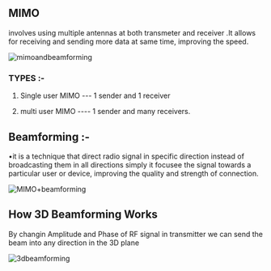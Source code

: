## MIMO 

involves using multiple antennas at both transmeter and receiver .It allows for receiving and sending more data at same time, improving the speed.

![mimoandbeamforming](https://github.com/user-attachments/assets/675a75af-249c-4b48-87ca-72029f99aaae)


### TYPES :- 
1. Single user MIMO --- 1 sender and 1 receiver

2. multi user MIMO ---- 1 sender and many receivers.


## Beamforming :-

•it is a technique that direct radio signal in specific direction instead of broadcasting them in all directions simply it focusee the signal towards a particular user or device, improving the quality and strength of connection.

![MIMO+beamforming](https://github.com/user-attachments/assets/139d87bc-3ba1-4bf2-adc9-ad39d7032290)

## How 3D Beamforming Works

By changin Amplitude and Phase of RF signal in transmitter we can send the beam into any direction in the 3D plane


![3dbeamforming](https://github.com/user-attachments/assets/262e6c58-65db-4509-83e0-d0dbb45d84e7)

